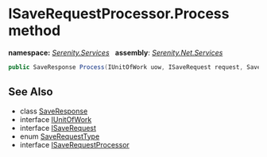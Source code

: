 # ISaveRequestProcessor.Process method
**namespace:** *[Serenity.Services](../../README.md#serenity.services-namespace)*   **assembly**: *[Serenity.Net.Services](../../README.md)*

```csharp
public SaveResponse Process(IUnitOfWork uow, ISaveRequest request, SaveRequestType type)
```

## See Also

* class [SaveResponse](../SaveResponse.md)
* interface [IUnitOfWork](../Serenity.Net.Data/../../Serenity.Data/IUnitOfWork.md)
* interface [ISaveRequest](../ISaveRequest.md)
* enum [SaveRequestType](../SaveRequestType.md)
* interface [ISaveRequestProcessor](../ISaveRequestProcessor.md)